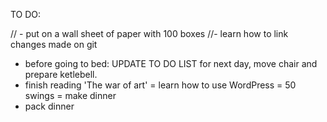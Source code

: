 TO DO:

// - put on a wall sheet of paper with 100 boxes 
//- learn how to link changes made on git
- before going to bed: UPDATE TO DO LIST for next day, move chair and prepare ketlebell.
- finish reading 'The war of art'
= learn how to use WordPress
= 50 swings
= make dinner
- pack dinner
